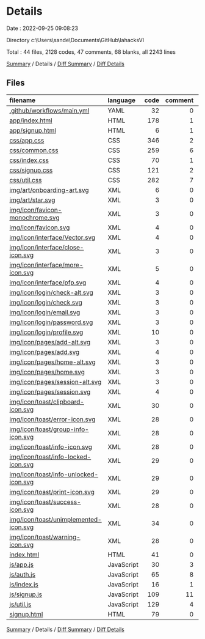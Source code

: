 # Details

Date : 2022-09-25 09:08:23

Directory c:\\Users\\sande\\Documents\\GitHub\\lahacksVI

Total : 44 files,  2128 codes, 47 comments, 68 blanks, all 2243 lines

[Summary](results.md) / Details / [Diff Summary](diff.md) / [Diff Details](diff-details.md)

## Files
| filename | language | code | comment | blank | total |
| :--- | :--- | ---: | ---: | ---: | ---: |
| [.github/workflows/main.yml](/.github/workflows/main.yml) | YAML | 32 | 0 | 1 | 33 |
| [app/index.html](/app/index.html) | HTML | 178 | 1 | 1 | 180 |
| [app/signup.html](/app/signup.html) | HTML | 6 | 1 | 1 | 8 |
| [css/app.css](/css/app.css) | CSS | 346 | 2 | 4 | 352 |
| [css/common.css](/css/common.css) | CSS | 259 | 6 | 4 | 269 |
| [css/index.css](/css/index.css) | CSS | 70 | 1 | 3 | 74 |
| [css/signup.css](/css/signup.css) | CSS | 121 | 2 | 3 | 126 |
| [css/util.css](/css/util.css) | CSS | 282 | 7 | 8 | 297 |
| [img/art/onboarding-art.svg](/img/art/onboarding-art.svg) | XML | 6 | 0 | 1 | 7 |
| [img/art/star.svg](/img/art/star.svg) | XML | 3 | 0 | 1 | 4 |
| [img/icon/favicon-monochrome.svg](/img/icon/favicon-monochrome.svg) | XML | 3 | 0 | 1 | 4 |
| [img/icon/favicon.svg](/img/icon/favicon.svg) | XML | 4 | 0 | 1 | 5 |
| [img/icon/interface/Vector.svg](/img/icon/interface/Vector.svg) | XML | 4 | 0 | 1 | 5 |
| [img/icon/interface/close-icon.svg](/img/icon/interface/close-icon.svg) | XML | 3 | 0 | 1 | 4 |
| [img/icon/interface/more-icon.svg](/img/icon/interface/more-icon.svg) | XML | 5 | 0 | 1 | 6 |
| [img/icon/interface/pfp.svg](/img/icon/interface/pfp.svg) | XML | 4 | 0 | 1 | 5 |
| [img/icon/login/check-alt.svg](/img/icon/login/check-alt.svg) | XML | 3 | 0 | 1 | 4 |
| [img/icon/login/check.svg](/img/icon/login/check.svg) | XML | 3 | 0 | 1 | 4 |
| [img/icon/login/email.svg](/img/icon/login/email.svg) | XML | 3 | 0 | 1 | 4 |
| [img/icon/login/password.svg](/img/icon/login/password.svg) | XML | 3 | 0 | 1 | 4 |
| [img/icon/login/profile.svg](/img/icon/login/profile.svg) | XML | 10 | 0 | 1 | 11 |
| [img/icon/pages/add-alt.svg](/img/icon/pages/add-alt.svg) | XML | 3 | 0 | 1 | 4 |
| [img/icon/pages/add.svg](/img/icon/pages/add.svg) | XML | 4 | 0 | 1 | 5 |
| [img/icon/pages/home-alt.svg](/img/icon/pages/home-alt.svg) | XML | 3 | 0 | 1 | 4 |
| [img/icon/pages/home.svg](/img/icon/pages/home.svg) | XML | 3 | 0 | 1 | 4 |
| [img/icon/pages/session-alt.svg](/img/icon/pages/session-alt.svg) | XML | 3 | 0 | 1 | 4 |
| [img/icon/pages/session.svg](/img/icon/pages/session.svg) | XML | 4 | 0 | 1 | 5 |
| [img/icon/toast/clipboard-icon.svg](/img/icon/toast/clipboard-icon.svg) | XML | 30 | 0 | 1 | 31 |
| [img/icon/toast/error-icon.svg](/img/icon/toast/error-icon.svg) | XML | 28 | 0 | 1 | 29 |
| [img/icon/toast/group-info-icon.svg](/img/icon/toast/group-info-icon.svg) | XML | 28 | 0 | 1 | 29 |
| [img/icon/toast/info-icon.svg](/img/icon/toast/info-icon.svg) | XML | 28 | 0 | 1 | 29 |
| [img/icon/toast/info-locked-icon.svg](/img/icon/toast/info-locked-icon.svg) | XML | 29 | 0 | 1 | 30 |
| [img/icon/toast/info-unlocked-icon.svg](/img/icon/toast/info-unlocked-icon.svg) | XML | 29 | 0 | 1 | 30 |
| [img/icon/toast/print-icon.svg](/img/icon/toast/print-icon.svg) | XML | 29 | 0 | 1 | 30 |
| [img/icon/toast/success-icon.svg](/img/icon/toast/success-icon.svg) | XML | 28 | 0 | 1 | 29 |
| [img/icon/toast/unimplemented-icon.svg](/img/icon/toast/unimplemented-icon.svg) | XML | 34 | 0 | 1 | 35 |
| [img/icon/toast/warning-icon.svg](/img/icon/toast/warning-icon.svg) | XML | 28 | 0 | 1 | 29 |
| [index.html](/index.html) | HTML | 41 | 0 | 1 | 42 |
| [js/app.js](/js/app.js) | JavaScript | 30 | 3 | 1 | 34 |
| [js/auth.js](/js/auth.js) | JavaScript | 65 | 8 | 3 | 76 |
| [js/index.js](/js/index.js) | JavaScript | 16 | 1 | 2 | 19 |
| [js/signup.js](/js/signup.js) | JavaScript | 109 | 11 | 1 | 121 |
| [js/util.js](/js/util.js) | JavaScript | 129 | 4 | 5 | 138 |
| [signup.html](/signup.html) | HTML | 79 | 0 | 1 | 80 |

[Summary](results.md) / Details / [Diff Summary](diff.md) / [Diff Details](diff-details.md)